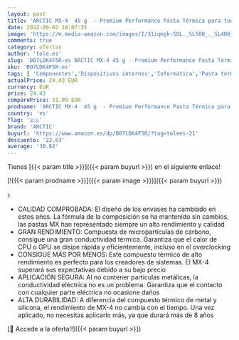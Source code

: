 ```yaml
---
layout: post
title: 'ARCTIC MX-4  45 g  - Premium Performance Pasta Térmica para todos los procesadores  CPU  GPU - PC  PS4  XBOX   muy alta conductividad térmica  larga durabilidad  aplicación segura  no conductora'
date: 2022-09-02 18:07:35
image: 'https://m.media-amazon.com/images/I/31iqmgk-SOL._SL500_._SL400_.jpg'
comments: true
category: ofertas
author: 'tole.es'
slug: 'B07LDK4F5R-es ARCTIC MX-4 45 g - Premium Performance Pasta Térmica para...'
sku: 'B07LDK4F5R-es'
tags: [ 'Componentes','Dispositivos internos','Informática','Pasta térmica','Pasta y almohadillas térmicas','Ventilación y refrigeración para ordenadores','arctic','ps4','xbox','🇪🇸', ]
actualPrice: 24.43 EUR
currency: EUR
price: 24.43
comparePrice: 31.99 EUR
prodname: 'ARCTIC MX-4  45 g  - Premium Performance Pasta Térmica para todos los procesadores  CPU  GPU - PC  PS4  XBOX   muy alta conductividad térmica  larga durabilidad  aplicación segura  no conductora'
country: 'es'
flag: '🇪🇸'
brand: 'ARCTIC'
buyurl: 'https://www.amazon.es/dp/B07LDK4F5R/?tag=tolees-21'
descuento: '23.63'
average: '30.82'
---
```


Tienes [{{< param title >}}]({{< param buyurl >}}) en el siguiente enlace!

[![{{< param prodname >}}]({{< param image >}})]({{< param buyurl >}})

ℹ️:

- CALIDAD COMPROBADA: El diseño de los envases ha cambiado en estos años. La fórmula de la composición se ha mantenido sin cambios, las pastas MX han representado siempre un alto rendimiento y calidad
- GRAN RENDIMIENTO: Compuesta de micropartículas de carbono, consigue una gran conductividad térmica. Garantiza que el calor de CPU o GPU se disipe rápida y eficientemente, incluso en el overclocking
- CONSIGUE MÁS POR MENOS: Este compuesto térmico de alto rendimiento es perfecto para los creadores de sistemas. El MX-4 superará sus expectativas debido a su bajo precio
- APLICACIÓN SEGURA: Al no contener partículas metálicas, la conductividad eléctrica no es un problema. Garantiza que el contacto con cualquier parte eléctrica no ocasione daños
- ALTA DURABILIDAD: A diferencia del compuesto térmico de metal y silicona, el rendimiento de MX-4 no cambia con el tiempo. Una vez aplicado, no necesitas aplicarlo más, ya que durará más de 8 años

[🛒 Accede a la oferta!!]({{< param buyurl >}})
